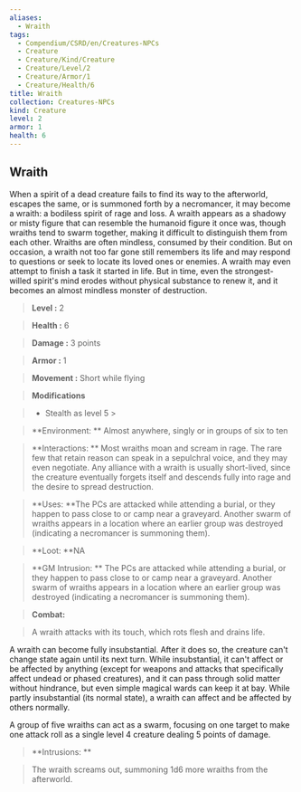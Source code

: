 ```yaml
---
aliases:
  - Wraith
tags:
  - Compendium/CSRD/en/Creatures-NPCs
  - Creature
  - Creature/Kind/Creature
  - Creature/Level/2
  - Creature/Armor/1
  - Creature/Health/6
title: Wraith
collection: Creatures-NPCs
kind: Creature
level: 2
armor: 1
health: 6
---
```

## Wraith    
When a spirit of a dead creature fails to find its way to the afterworld, escapes the same, or is summoned forth by a necromancer, it may become a wraith: a bodiless spirit of rage and loss. A wraith appears as a shadowy or misty figure that can resemble the humanoid figure it once was, though wraiths tend to swarm together, making it difficult to distinguish them from each other. Wraiths are often mindless, consumed by their condition. But on occasion, a wraith not too far gone still remembers its life and may respond to questions or seek to locate its loved ones or enemies. A wraith may even attempt to finish a task it started in life. But in time, even the strongest-willed spirit's mind erodes without physical substance to renew it, and it becomes an almost mindless monster of destruction.    
  
    
> **Level :** 2    
> **Health :** 6    
> **Damage :** 3 points    
> **Armor :** 1    
> **Movement :** Short while flying    
> **Modifications**    
>- Stealth as level 5 >  
>    
> **Environment: ** Almost anywhere, singly or in groups of six to ten    
> **Interactions: ** Most wraiths moan and scream in rage. The rare few that retain reason can speak in a sepulchral voice, and they may even negotiate. Any alliance with a wraith is usually short-lived, since the creature eventually forgets itself and descends fully into rage and the desire to spread destruction.    
> **Uses: **The PCs are attacked while attending a burial, or they happen to pass close to or camp near a graveyard. Another swarm of wraiths appears in a location where an earlier group was destroyed (indicating a necromancer is summoning them).    
> **Loot: **NA    
> **GM Intrusion: ** The PCs are attacked while attending a burial, or they happen to pass close to or camp near a graveyard. Another swarm of wraiths appears in a location where an earlier group was destroyed (indicating a necromancer is summoning them).    
  
> **Combat:**   
> A wraith attacks with its touch, which rots flesh and drains life.   
A wraith can become fully insubstantial. After it does so, the creature can't change state again until its next turn. While insubstantial, it can't affect or be affected by anything (except for weapons and attacks that specifically affect undead or phased creatures), and it can pass through solid matter without hindrance, but even simple magical wards can keep it at bay. While partly insubstantial (its normal state), a wraith can affect and be affected by others normally.   
A group of five wraiths can act as a swarm, focusing on one target to make one attack roll as a single level 4 creature dealing 5 points of damage.    
    
  
> **Intrusions: **   
> The wraith screams out, summoning 1d6 more wraiths from the afterworld.    
